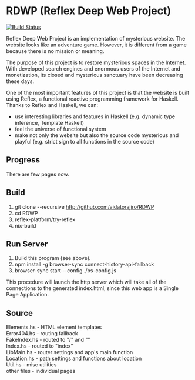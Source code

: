 # RDWP (Reflex Deep Web Project)

[![Build Status](https://travis-ci.org/aidatorajiro/RDWP.svg?branch=master)](https://travis-ci.org/aidatorajiro/RDWP)

Reflex Deep Web Project is an implementation of mysterious website. The website looks like an adventure game. However, it is different from a game because there is no mission or meaning.

The purpose of this project is to restore mysterious spaces in the Internet. With developed search engines and enormous users of the Internet and monetization, its closed and mysterious sanctuary have been decreasing these days.

One of the most important features of this project is that the website is built using Reflex, a functional reactive programming framework for Haskell. Thanks to Reflex and Haskell, we can:
- use interesting libraries and features in Haskell (e.g. dynamic type inference, Template Haskell)
- feel the universe of functional system
- make not only the website but also the source code mysterious and playful (e.g. strict sign to all functions in the source code)

## Progress

There are few pages now.

## Build

1. git clone --recursive http://github.com/aidatorajiro/RDWP
2. cd RDWP
3. reflex-platform/try-reflex
4. nix-build

## Run Server

1. Build this program (see above).
2. npm install -g browser-sync connect-history-api-fallback
3. browser-sync start --config ./bs-config.js

This procedure will launch the http server which will take all of the connections to the generated index.html, since this web app is a Single Page Application.

## Source
Elements.hs - HTML element templates  
Error404.hs - routing fallback  
FakeIndex.hs - routed to "/" and ""  
Index.hs - routed to "index"  
LibMain.hs - router settings and app's main function  
Location.hs - path settings and functions about location  
Util.hs - misc utilities  
other files - individual pages
